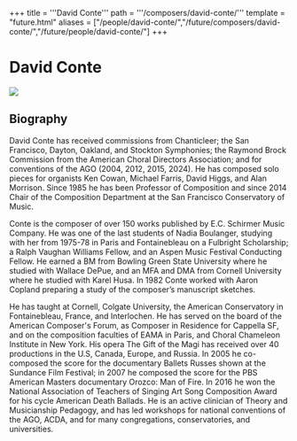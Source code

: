 +++
title = '''David Conte'''
path = '''/composers/david-conte/'''
template = "future.html"
aliases = ["/people/david-conte/","/future/composers/david-conte/","/future/people/david-conte/"]
+++

<h1>David Conte</h1>

<img class="speaker-photo" src="https://custom.cvent.com/C3A4539B19F74ABCB6FCE437F6BC0A74/files/event/910aaf2914d44586a56fbd0b3b2c31c0/0488369658204d189983904c34fad3b6.png">
<h2>Biography</h2>
<p>David Conte has received commissions from Chanticleer; the San Francisco, Dayton, Oakland, and Stockton Symphonies; the Raymond Brock Commission from the American Choral Directors Association; and for conventions of the AGO (2004, 2012, 2015, 2024). He has composed solo pieces for organists Ken Cowan, Michael Farris, David Higgs, and Alan Morrison. Since 1985 he has been Professor of Composition and since 2014 Chair of the Composition Department at the San Francisco Conservatory of Music. 

Conte is the composer of over 150 works published by  E.C. Schirmer Music Company. He was one of the last students of Nadia Boulanger, studying with her from 1975-78 in Paris and Fontainebleau on a Fulbright Scholarship; a Ralph Vaughan Williams Fellow, and an Aspen Music Festival Conducting Fellow. He earned a BM from Bowling Green State University where he studied with Wallace DePue, and an MFA and DMA from Cornell University where he studied with Karel Husa.  In 1982 Conte worked with Aaron Copland preparing a study of the composer’s manuscript sketches. 

He has taught at Cornell, Colgate University, the American Conservatory in Fontainebleau, France, and Interlochen. He has served on the board of the American Composer's Forum, as Composer in Residence for Cappella SF, and on the composition faculties of EAMA in Paris, and Choral Chameleon Institute in New York. His opera The Gift of the Magi has received over 40 productions in the U.S, Canada, Europe, and Russia. In 2005 he co-composed the score for the documentary Ballets Russes shown at the Sundance Film Festival; in 2007 he composed the score for the PBS American Masters documentary Orozco: Man of Fire. In 2016 he won the National Association of Teachers of Singing Art Song Composition Award for his cycle American Death Ballads. He is an active clinician of Theory and Musicianship Pedagogy, and has led workshops for national conventions of the AGO, ACDA, and for many congregations, conservatories, and universities.</p>

